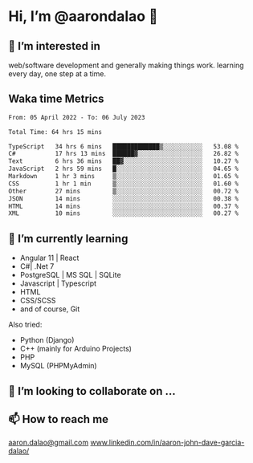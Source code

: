 # __Hi, I’m @aarondalao__ 👋 
## 👀 I’m interested in 
web/software development and generally making things work.
learning every day, one step at a time. 

## Waka time Metrics
<!--START_SECTION:waka-->

```txt
From: 05 April 2022 - To: 06 July 2023

Total Time: 64 hrs 15 mins

TypeScript   34 hrs 6 mins   █████████████▒░░░░░░░░░░░   53.08 %
C#           17 hrs 13 mins  ██████▓░░░░░░░░░░░░░░░░░░   26.82 %
Text         6 hrs 36 mins   ██▓░░░░░░░░░░░░░░░░░░░░░░   10.27 %
JavaScript   2 hrs 59 mins   █░░░░░░░░░░░░░░░░░░░░░░░░   04.65 %
Markdown     1 hr 3 mins     ▒░░░░░░░░░░░░░░░░░░░░░░░░   01.65 %
CSS          1 hr 1 min      ▒░░░░░░░░░░░░░░░░░░░░░░░░   01.60 %
Other        27 mins         ▒░░░░░░░░░░░░░░░░░░░░░░░░   00.72 %
JSON         14 mins         ░░░░░░░░░░░░░░░░░░░░░░░░░   00.38 %
HTML         14 mins         ░░░░░░░░░░░░░░░░░░░░░░░░░   00.37 %
XML          10 mins         ░░░░░░░░░░░░░░░░░░░░░░░░░   00.27 %
```

<!--END_SECTION:waka-->

## 🌱 I’m currently learning 

- Angular 11 | React 
- C#| .Net 7
- PostgreSQL | MS SQL | SQLite
- Javascript | Typescript
- HTML 
- CSS/SCSS
- and of course, Git 


Also tried:
- Python (Django)
- C++ (mainly for Arduino Projects)
- PHP
- MySQL (PHPMyAdmin)


## 💞️ I’m looking to collaborate on ...

## 📫 How to reach me 
aaron.dalao@gmail.com
www.linkedin.com/in/aaron-john-dave-garcia-dalao/

<!---
aarondalao/aarondalao is a ✨ special ✨ repository because its `README.md` (this file) appears on your GitHub profile.
You can click the Preview link to take a look at your changes.
--->
